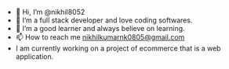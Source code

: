 - 👋 Hi, I’m @nikhil8052
- 👀 I’m a full stack developer and love coding softwares.
- 🌱 I’m a good learner and always believe on learning.
- 📫 How to reach me nikhilkumarnk0805@gmail.com
- I am currently working on a project of ecommerce that is a web application.


<!---
nikhil8052/nikhil8052 is a ✨ special ✨ repository because its `README.md` (this file) appears on your GitHub profile.
You can click the Preview link to take a look at your changes.
--->
